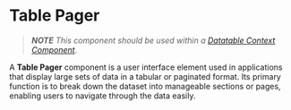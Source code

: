 # Table Pager

> _**NOTE** This component should be used within a [Datatable Context Component](/docs/front-end-basics/form-components/tables-lists/datatable-context)_.

A **Table Pager** component is a user interface element used in applications that display large sets of data in a tabular or paginated format. Its primary function is to break down the dataset into manageable sections or pages, enabling users to navigate through the data easily.
